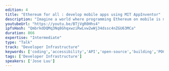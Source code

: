 ```yaml
---
edition: 4
title: "Ethereum for all : develop mobile apps using MIT AppInventor"
description: "Imagine a world where programming Ethereum on mobile is made easy, fun and accessible to anyone. AppInventor aims to make coding accessible to all by providing a graphical API to develop Android applications through high level components usually referred to by “blocks” (by Blockly). It comes from Google, then MIT, and is open source. The strength of AppInventor lies in its simplicity and ergonomics : kids can learn to build an app in a few hours, and business professionals can as easily construct a proof-of-concept of their ideas. Ethereum and public blockchains in general must be accessible to anyone, we are now making blockchain programming accessible to anyone with an AppInventor extension: Qaxh.Eth. With basic blocks such as connecting to Infura, \"getBalance\", “signTX”, \"sendTx\" or \"getTxStatus\" anyone can now create his own app to interact with Ethereum. I will show how I have added extensions based on web3j in order to create blocks for accessing the blockchain. The lightning talk will quickly present the technology, a workshop whose agenda is on another submission will have participants make their own mobile app and create more appinventor blocks, either borrowing functionality from web3j or fully making their own."
youtubeUrl: "https://youtu.be/BTjVgR0Hhs4"
ipfsHash: "QmbrkdDQMq3Nq8GhqxwziRwLvw2wWj34dssc4nZGU63MCa"
duration: 866
expertise: "Intermediate"
type: "Talk"
track: "Developer Infrastructure"
keywords: ['coding','accessibility','API','open-source','building','POC','infura']
tags: ['Developer Infrastructure']
speakers: ['Jose Luu']
---
```

